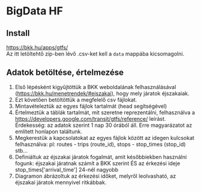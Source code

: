 # BigData HF
## Install
https://bkk.hu/apps/gtfs/  
Az itt letöltehtő zip-ben lévő .csv-ket kell a `data` mappába kicsomagolni.

## Adatok betöltése, értelmezése
 1. Első lépésként kigyűjtöttük a BKK weboldalának felhasználásával (https://bkk.hu/menetrendek/#ejszakai), hogy mely járatok éjszakaiak.
 2. Ezt követően betöltöttük a megfelelő csv fájlokat.
 3. Mintavételeztük az egyes fájlok tartalmát (head segítségével)
 4. Értelmeztük a táblák tartalmát, mit szeretne reprezentálni, felhasználva a https://developers.google.com/transit/gtfs/reference/ leírást. Érdekesség: az adatok szerint 1 nap 30 órából áll. Erre magyarázatot az említett honlapon találtunk.
 5. Megkerestük a kapcsolatokat az egyes fájlok között az idegen kulcsokat felhasználva: pl: routes - trips (route_id), stops - stop_times (stop_id) stb...
 6. Definiáltuk az éjszakai járatok fogalmát, amit későbbiekben használni fogunk: éjszakai járatnak számít a BKK szerint ÉS az érkezési ideje stop_times['arrival_time'] 24-nél nagyobb
 7. Diagramon ábrázoltuk az érkezési időket, melyről leolvasható, az éjszakai járatok mennyivel ritkábbak.
